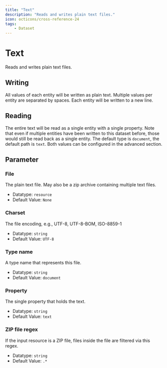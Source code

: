 ```yaml
---
title: "Text"
description: "Reads and writes plain text files."
icon: octicons/cross-reference-24
tags: 
    - Dataset
---
```

# Text
<!-- This file was generated - DO NOT CHANGE IT MANUALLY -->



Reads and writes plain text files.

## Writing

All values of each entity will be written as plain text. Multiple values per entity are separated by spaces. Each entity will be written to a new line. 

## Reading

The entire text will be read as a single entity with a single property. Note that even if multiple entities have been written to this dataset before, those would still be read back as a single entity. The default type is `document`, the default path is `text`. Both values can be configured in the advanced section.


## Parameter

### File

The plain text file. May also be a zip archive containing multiple text files.

- Datatype: `resource`
- Default Value: `None`



### Charset

The file encoding, e.g., UTF-8, UTF-8-BOM, ISO-8859-1

- Datatype: `string`
- Default Value: `UTF-8`



### Type name

A type name that represents this file.

- Datatype: `string`
- Default Value: `document`



### Property

The single property that holds the text.

- Datatype: `string`
- Default Value: `text`



### ZIP file regex

If the input resource is a ZIP file, files inside the file are filtered via this regex.

- Datatype: `string`
- Default Value: `.*`



